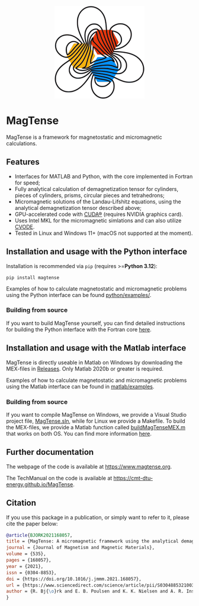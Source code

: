<div align="center">
  <picture>
    <source media="(prefers-color-scheme: dark)" srcset="https://raw.githubusercontent.com/cmt-dtu-energy/MagTense/refs/heads/master/docs/source/static/MagTenseLogo_White.svg" height=250>
    <img alt="MagTense Logo" src="https://raw.githubusercontent.com/cmt-dtu-energy/MagTense/refs/heads/master/docs/source/static/MagTense_logo.png" height=250>
  </picture>
  <br>
</div>

# MagTense

MagTense is a framework for magnetostatic and micromagnetic calculations.

## Features

- Interfaces for MATLAB and Python, with the core implemented in Fortran for speed;
- Fully analytical calculation of demagnetization tensor for cylinders, pieces of cylinders, prisms, circular pieces and tetrahedrons;
- Micromagnetic solutions of the Landau-Lifshitz equations, using the analytical demagnetization tensor described above;
- GPU-accelerated code with [CUDA®](https://developer.nvidia.com/cuda-zone) (requires NVIDIA graphics card).
- Uses Intel MKL for the micromagnetic simlations and can also utilize [CVODE](https://computing.llnl.gov/projects/sundials/cvode).
- Tested in Linux and Windows 11+ (macOS not supported at the moment).

## Installation and usage with the Python interface

Installation is recommended via `pip` (requires >=**Python 3.12**):

```
pip install magtense
```

Examples of how to calculate magnetostatic and micromagnetic problems using the Python interface can be found [python/examples/](./python/examples/).

### Building from source

If you want to build MagTense yourself, you can find detailed instructions for building the Python interface with the Fortran core [here](/python/README.md).

## Installation and usage with the Matlab interface

MagTense is directly useable in Matlab on Windows by downloading the MEX-files in [Releases](https://github.com/cmt-dtu-energy/MagTense/releases). Only Matlab 2020b or greater is required.

Examples of how to calculate magnetostatic and micromagnetic problems using the Matlab interface can be found in [matlab/examples](./matlab/examples).

### Building from source

If you want to compile MagTense on Windows, we provide a Visual Studio project file, [MagTense.sln](MagTense.sln), while for Linux we provide a Makefile. To build the MEX-files, we provide a Matlab function called [buildMagTenseMEX.m](matlab/buildMagTenseMEX.m) that works on both OS. You can find more information [here](/matlab/README.md).

## Further documentation

The webpage of the code is available at https://www.magtense.org.

The TechManual on the code is available at https://cmt-dtu-energy.github.io/MagTense.

## Citation
If you use this package in a publication, or simply want to refer to it, please cite the paper below:

```bibtex
@article{BJORK2021168057,
title = {MagTense: A micromagnetic framework using the analytical demagnetization tensor},
journal = {Journal of Magnetism and Magnetic Materials},
volume = {535},
pages = {168057},
year = {2021},
issn = {0304-8853},
doi = {https://doi.org/10.1016/j.jmmm.2021.168057},
url = {https://www.sciencedirect.com/science/article/pii/S0304885321003334},
author = {R. Bj{\o}rk and E. B. Poulsen and K. K. Nielsen and A. R. Insinga},
}
